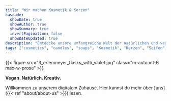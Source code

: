 ```yaml
---
title: "Wir machen Kosmetik & Kerzen"
cascade:
  showDate: true
  showAuthor: true
  showSummary: true
  invertPagination: false
  showDateUpdated: true
description: "Entdecke unsere umfangreiche Welt der natürlichen und veganen Kosmetik-, Kerzen- und Seifenherstellung. Lerne, wie du deine eigenen Produkte herstellen kannst. Inspirierende Tipps, Rezepte und Anleitungen"
tags: ["cosmetics", "candles", "soaps", "Kosmetik", "Kerzen", "Seifen", "vegan", "natürlich", "kreativ", "Selbstrührer", "mixing", "Rezept"]
---
```


{{< figure src="3_erlenmeyer_flasks_with_violet.jpg" class="m-auto mt-6 max-w-prose" >}}

**Vegan. Natürlich. Kreativ.**

Willkommen zu unserem digitalem Zuhause. Hier kannst du mehr über [uns]({{< ref "about/about-us" >}}) lesen.
